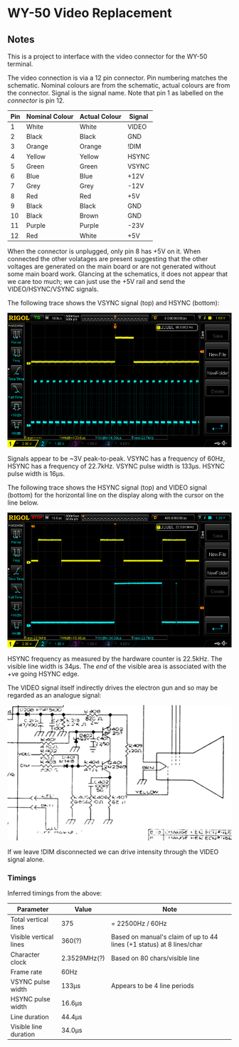 # WY-50 Video Replacement

## Notes

This is a project to interface with the video connector for the WY-50 terminal.

The video connection is via a 12 pin connector. Pin numbering matches the
schematic. Nominal colours are from the schematic, actual colours are from the
connector. Signal is the signal name. Note that pin 1 as labelled on the
*connector* is pin 12.

| Pin | Nominal Colour | Actual Colour | Signal
|-|-|-|-|
|1|White|White|VIDEO|
|2|Black|Black|GND|
|3|Orange|Orange|!DIM|
|4|Yellow|Yellow|HSYNC|
|5|Green|Green|VSYNC|
|6|Blue|Blue|+12V|
|7|Grey|Grey|-12V|
|8|Red|Red|+5V|
|9|Black|Black|GND|
|10|Black|Brown|GND|
|11|Purple|Purple|-23V|
|12|Red|White|+5V|

When the connector is unplugged, only pin 8 has +5V on it. When connected the
other volatages are present suggesting that the other voltages are generated on
the main board or are not generated without some main board work. Glancing at
the schematics, it does not appear that we care too much; we can just use the
+5V rail and send the VIDEO/HSYNC/VSYNC signals.

The following trace shows the VSYNC signal (top) and HSYNC (bottom):

![](img/VSYNC-HSYNC.png)

Signals appear to be ~3V peak-to-peak. VSYNC has a frequency of 60Hz, HSYNC has
a frequency of 22.7kHz. VSYNC pulse width is 133µs. HSYNC pulse width is 16µs.

The following trace shows the HSYNC signal (top) and VIDEO signal (bottom) for
the horizontal line on the display along with the cursor on the line below.

![](img/HSYNC-VIDEO.png)

HSYNC frequency as measured by the hardware counter is 22.5kHz. The visible line
width is 34µs. The *end* of the visible area is associated with the +ve going
HSYNC edge.

The VIDEO signal itself indirectly drives the electron gun and so may be
regarded as an analogue signal:

![](img/video-drive.png)

If we leave !DIM disconnected we can drive intensity through the VIDEO signal
alone.

### Timings

Inferred timings from the above:

|Parameter|Value|Note|
|-|-|-|
|Total vertical lines|375|= 22500Hz / 60Hz|
|Visible vertical lines|360(?)|Based on manual's claim of up to 44 lines (+1 status) at 8 lines/char|
|Character clock|2.3529MHz(?)|Based on 80 chars/visible line|
|Frame rate|60Hz||
|VSYNC pulse width|133µs|Appears to be 4 line periods|
|HSYNC pulse width|16.6µs||
|Line duration|44.4µs||
|Visible line duration|34.0µs||
